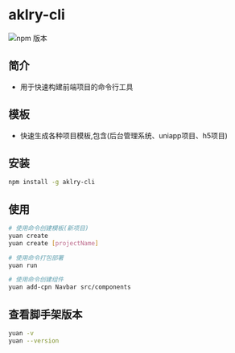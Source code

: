 # aklry-cli

![npm 版本](https://img.shields.io/badge/aklry-cli_v0.4.2-green)

## 简介

- 用于快速构建前端项目的命令行工具

## 模板

- 快速生成各种项目模板,包含(后台管理系统、uniapp项目、h5项目)

## 安装

```bash
npm install -g aklry-cli
```

## 使用

```bash
# 使用命令创建模板(新项目)
yuan create
yuan create [projectName]
```

```bash
# 使用命令打包部署
yuan run
```

```bash
# 使用命令创建组件
yuan add-cpn Navbar src/components
```

## 查看脚手架版本

```bash
yuan -v
yuan --version
```
